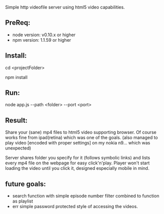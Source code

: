 Simple http videofile server using html5 video capabilities.

PreReq:
-------
* node version: v0.10.x or higher
* npm version: 1.1.59 or higher

Install:
--------

cd \<projectFolder\>

npm install

Run:
----
node app.js --path \<folder\> --port \<port\>

Result:
-------
Share your (sane) mp4 files to html5 video supporting browser.
Of course works fine from ipad(retina) which was one of the goals.
(also managed to play video [encoded with proper settings] on my
nokia n9... which was unexpected)

Server shares folder you specify for it (follows symbolic links) and lists every
mp4 file on the webpage for easy click'n'play. Player won't start loading the
video until you click it, designed especially mobile in mind.

future goals:
-------------
* search function with simple episode number filter
  combined to function as playlist
* err simple password protected style of accessing the videos.


